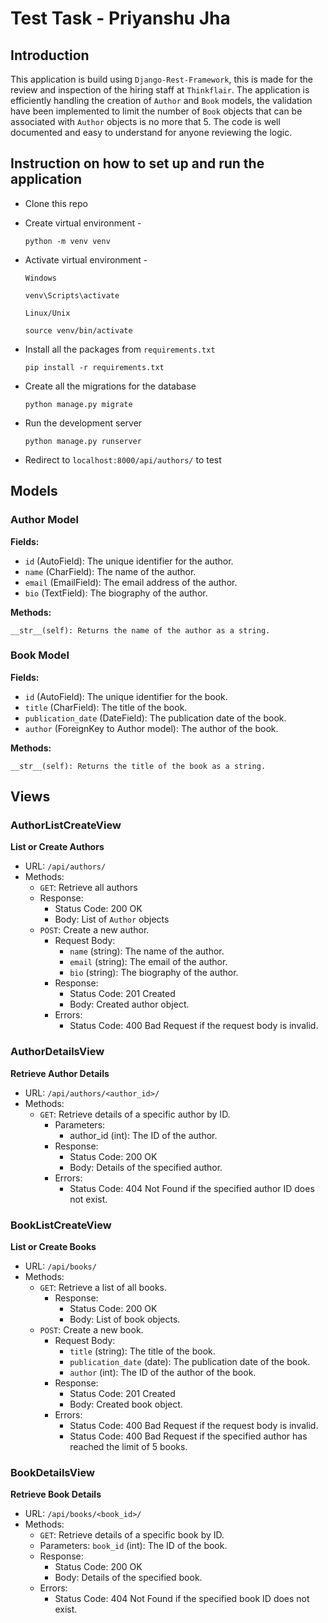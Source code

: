 # Test Task - Priyanshu Jha

## Introduction

This application is build using `Django-Rest-Framework`, this is made for the review and inspection of the hiring staff at `Thinkflair`.
The application is efficiently handling the creation of `Author` and `Book` models, the validation have been implemented to limit the number of `Book` objects that can be associated with `Author` objects is no more that 5.
The code is well documented and easy to understand for anyone reviewing the logic.

## Instruction on how to set up and run the application

- Clone this repo

- Create virtual environment -

  ```
  python -m venv venv
  ```

- Activate virtual environment -

  `Windows`

  ```
  venv\Scripts\activate
  ```

  `Linux/Unix`

  ```
  source venv/bin/activate
  ```

- Install all the packages from `requirements.txt`
  ```
  pip install -r requirements.txt
  ```

* Create all the migrations for the database

  ```
  python manage.py migrate
  ```

- Run the development server

  ```
  python manage.py runserver
  ```

- Redirect to `localhost:8000/api/authors/` to test

## Models

### Author Model

**Fields:**

- `id` (AutoField): The unique identifier for the author.
- `name` (CharField): The name of the author.
- `email` (EmailField): The email address of the author.
- `bio` (TextField): The biography of the author.

**Methods:**

```
__str__(self): Returns the name of the author as a string.
```

### Book Model

**Fields:**

- `id` (AutoField): The unique identifier for the book.
- `title` (CharField): The title of the book.
- `publication_date` (DateField): The publication date of the book.
- `author` (ForeignKey to Author model): The author of the book.

**Methods:**

```
__str__(self): Returns the title of the book as a string.
```

## Views

### AuthorListCreateView

**List or Create Authors**

- URL: `/api/authors/`
- Methods:
  - `GET`: Retrieve all authors
  - Response:
    - Status Code: 200 OK
    - Body: List of `Author` objects
  - `POST`: Create a new author.
    - Request Body:
      - `name` (string): The name of the author.
      - `email` (string): The email of the author.
      - `bio` (string): The biography of the author.
    - Response:
      - Status Code: 201 Created
      - Body: Created author object.
    - Errors:
      - Status Code: 400 Bad Request if the request body is invalid.

### AuthorDetailsView

**Retrieve Author Details**

- URL: `/api/authors/<author_id>/`
- Methods:
  - `GET`: Retrieve details of a specific author by ID.
    - Parameters:
      - author_id (int): The ID of the author.
    - Response:
      - Status Code: 200 OK
      - Body: Details of the specified author.
    - Errors:
      - Status Code: 404 Not Found if the specified author ID does not exist.

### BookListCreateView

**List or Create Books**

- URL: `/api/books/`
- Methods:
  - `GET`: Retrieve a list of all books.
    - Response:
      - Status Code: 200 OK
      - Body: List of book objects.
  - `POST`: Create a new book.
    - Request Body:
      - `title` (string): The title of the book.
      - `publication_date` (date): The publication date of the book.
      - `author` (int): The ID of the author of the book.
    - Response:
      - Status Code: 201 Created
      - Body: Created book object.
    - Errors:
      - Status Code: 400 Bad Request if the request body is invalid.
      - Status Code: 400 Bad Request if the specified author has reached the limit of 5 books.

### BookDetailsView

**Retrieve Book Details**

- URL: `/api/books/<book_id>/`
- Methods:
  - `GET`: Retrieve details of a specific book by ID.
  - Parameters:
    `book_id` (int): The ID of the book.
  - Response:
    - Status Code: 200 OK
    - Body: Details of the specified book.
  - Errors:
    - Status Code: 404 Not Found if the specified book ID does not exist.
